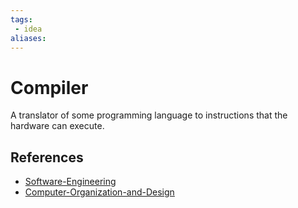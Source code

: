 ```yaml
---
tags:
 - idea
aliases:
---
```


# Compiler

A translator of some programming language to instructions that the hardware can execute.

## References

- [Software-Engineering](Software-Engineering.md)
- [Computer-Organization-and-Design](Computer-Organization-and-Design.md)
